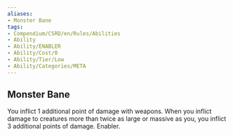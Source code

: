 ```yaml
---
aliases:
- Monster Bane
tags:
- Compendium/CSRD/en/Rules/Abilities
- Ability
- Ability/ENABLER
- Ability/Cost/0
- Ability/Tier/Low
- Ability/Categories/META
---
```


  
## Monster Bane  
You inflict 1 additional point of damage with weapons. When you inflict damage to creatures more than twice as large or massive as you, you inflict 3 additional points of damage. Enabler. 